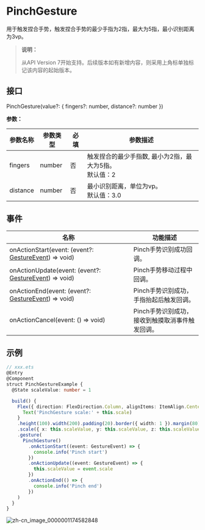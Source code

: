 # PinchGesture

用于触发捏合手势，触发捏合手势的最少手指为2指，最大为5指，最小识别距离为3vp。

>  **说明：**
>
>  从API Version 7开始支持。后续版本如有新增内容，则采用上角标单独标记该内容的起始版本。


## 接口

PinchGesture(value?: { fingers?: number, distance?: number })

**参数：**

| 参数名称 | 参数类型 | 必填 | 参数描述 |
| -------- | -------- | -------- | -------- |
| fingers | number | 否 | 触发捏合的最少手指数,&nbsp;最小为2指，最大为5指。<br/>默认值：2 |
| distance | number | 否 | 最小识别距离，单位为vp。<br/>默认值：3.0 |


## 事件

| 名称 | 功能描述 |
| -------- | -------- |
| onActionStart(event: (event?: [GestureEvent](ts-gesture-settings.md))&nbsp;=&gt;&nbsp;void) | Pinch手势识别成功回调。 |
| onActionUpdate(event: (event?: [GestureEvent](ts-gesture-settings.md))&nbsp;=&gt;&nbsp;void) | Pinch手势移动过程中回调。 |
| onActionEnd(event: (event?: [GestureEvent](ts-gesture-settings.md))&nbsp;=&gt;&nbsp;void) | Pinch手势识别成功，手指抬起后触发回调。 |
| onActionCancel(event:&nbsp;()&nbsp;=&gt;&nbsp;void) | Pinch手势识别成功，接收到触摸取消事件触发回调。 |


## 示例

```ts
// xxx.ets
@Entry
@Component
struct PinchGestureExample {
  @State scaleValue: number = 1

  build() {
    Flex({ direction: FlexDirection.Column, alignItems: ItemAlign.Center, justifyContent: FlexAlign.SpaceBetween }) {
      Text('PinchGesture scale:' + this.scale)
    }
    .height(100).width(200).padding(20).border({ width: 1 }).margin(80)
    .scale({ x: this.scaleValue, y: this.scaleValue, z: this.scaleValue })
    .gesture(
      PinchGesture()
        .onActionStart((event: GestureEvent) => {
          console.info('Pinch start')
        })
        .onActionUpdate((event: GestureEvent) => {
          this.scaleValue = event.scale
        })
        .onActionEnd(() => {
          console.info('Pinch end')
        })
    )
  }
}
```

![zh-cn_image_0000001174582848](figures/zh-cn_image_0000001174582848.gif)
